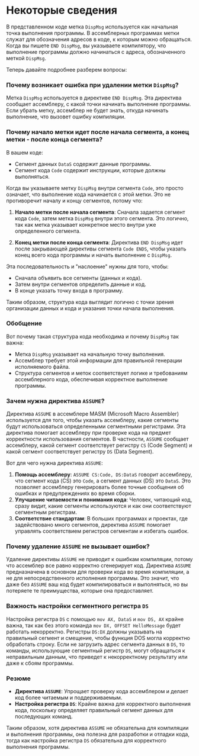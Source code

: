 # Некоторые сведения

В представленном коде метка `DispMsg` используется как начальная точка выполнения программы. В ассемблерных программах метки служат для обозначения адресов в коде, к которым можно обращаться. Когда вы пишете `END DispMsg`, вы указываете компилятору, что выполнение программы должно начинаться с адреса, обозначенного меткой `DispMsg`.

Теперь давайте подробнее разберем вопросы:

### Почему возникает ошибка при удалении метки `DispMsg`?

Метка `DispMsg` используется в директиве `END DispMsg`. Эта директива сообщает ассемблеру, с какой точки начинать выполнение программы. Если убрать метку, ассемблер не будет знать, откуда начинать выполнение, что вызовет ошибку компиляции.

### Почему начало метки идет после начала сегмента, а конец метки - после конца сегмента?

В вашем коде:

- Сегмент данных `DataS` содержит данные программы.
- Сегмент кода `Code` содержит инструкции, которые должны выполняться.

Когда вы указываете метку `DispMsg` внутри сегмента `Code`, это просто означает, что выполнение кода начинается с этой метки. Это не противоречит началу и концу сегментов, потому что:

1. **Начало метки после начала сегмента**: Сначала задается сегмент кода `Code`, затем метка `DispMsg` внутри этого сегмента. Это логично, так как метка указывает конкретное место внутри уже определенного сегмента.

2. **Конец метки после конца сегмента**: Директива `END DispMsg` идет после закрывающей директивы сегмента `Code ENDS`, чтобы указать конец всего кода программы и начать выполнение с `DispMsg`.

Эта последовательность и "наслоение" нужны для того, чтобы:

- Сначала объявить все сегменты (данных и кода).
- Затем внутри сегментов определить данные и код.
- В конце указать точку входа в программу.

Таким образом, структура кода выглядит логично с точки зрения организации данных и кода и указания точки начала выполнения.

### Обобщение

Вот почему такая структура кода необходима и почему `DispMsg` так важна:

- Метка `DispMsg` указывает на начальную точку выполнения.
- Ассемблер требует этой информации для правильной генерации исполняемого файла.
- Структура сегментов и меток соответствует логике и требованиям ассемблерного кода, обеспечивая корректное выполнение программы.

### Зачем нужна директива `ASSUME`?

Директива `ASSUME` в ассемблере MASM (Microsoft Macro Assembler) используется для того, чтобы указать ассемблеру, какие сегменты будут использоваться определенными сегментными регистрами.
Эта директива помогает ассемблеру при проверке кода на предмет корректности использования сегментов.
В частности, `ASSUME` сообщает ассемблеру, какой сегмент соответствует регистру `CS` (Code Segment) и какой сегмент соответствует регистру `DS` (Data Segment).

Вот для чего нужна директива `ASSUME`:

1. **Помощь ассемблеру**: `ASSUME CS:Code, DS:DataS` говорит ассемблеру, что сегмент кода (CS) это `Code`, а сегмент данных (DS) это `DataS`. Это позволяет ассемблеру генерировать более точные сообщения об ошибках и предупреждениях во время сборки.
2. **Улучшение читаемости и понимания кода**: Человек, читающий код, сразу видит, какие сегменты используются и как они соответствуют сегментным регистрам.
3. **Соответствие стандартам**: В больших программах и проектах, где задействовано много сегментов, директива `ASSUME` помогает управлять соответствием регистров сегментам и избегать ошибок.

### Почему удаление `ASSUME` не вызывает ошибок?

Удаление директивы `ASSUME` не приводит к ошибкам компиляции, потому что ассемблер все равно корректно сгенерирует код. Директива `ASSUME` предназначена в основном для проверки кода во время компиляции, а не для непосредственного исполнения программы. Это значит, что даже без `ASSUME` ваш код будет компилироваться и выполняться, но вы потеряете те преимущества, которые она предоставляет.

### Важность настройки сегментного регистра `DS`

Настройка регистра `DS` с помощью `mov AX, DataS` и `mov DS, AX` крайне важна, так как без этого команда `mov DX, OFFSET HelloMessage` будет работать некорректно. Регистры `DS:DX` должны указывать на правильный сегмент и смещение, чтобы функция DOS могла корректно обработать строку. Если не загрузить адрес сегмента данных в `DS`, то команды, использующие сегментный регистр `DS`, могут обращаться к неправильным данным, что приведет к некорректному результату или даже к сбоям программы.

### Резюме

- **Директива `ASSUME`**: Упрощает проверку кода ассемблером и делает код более читаемым и поддерживаемым.
- **Настройка регистра `DS`**: Крайне важна для корректного выполнения кода, поскольку определяет правильный сегмент данных для последующих команд.

Таким образом, хотя директива `ASSUME` не обязательна для компиляции и выполнения программы, она полезна для разработки и отладки кода, тогда как настройка регистра `DS` обязательна для корректного выполнения программы.
